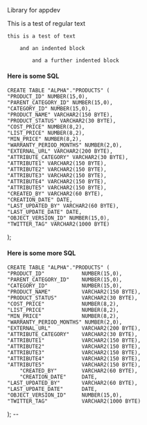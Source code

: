 Library for appdev


This is a test of regular text



    this is a test of text 

        and an indented block 

            and a further indented block
            
#### Here is some SQL

    CREATE TABLE "ALPHA"."PRODUCTS" (
	"PRODUCT_ID" NUMBER(15,0), 
	"PARENT_CATEGORY_ID" NUMBER(15,0), 
	"CATEGORY_ID" NUMBER(15,0), 
	"PRODUCT_NAME" VARCHAR2(150 BYTE), 
	"PRODUCT_STATUS" VARCHAR2(30 BYTE), 
	"COST_PRICE" NUMBER(8,2), 
	"LIST_PRICE" NUMBER(8,2), 
	"MIN_PRICE" NUMBER(8,2), 
	"WARRANTY_PERIOD_MONTHS" NUMBER(2,0), 
	"EXTERNAL_URL" VARCHAR2(200 BYTE), 
	"ATTRIBUTE_CATEGORY" VARCHAR2(30 BYTE), 
	"ATTRIBUTE1" VARCHAR2(150 BYTE), 
	"ATTRIBUTE2" VARCHAR2(150 BYTE), 
	"ATTRIBUTE3" VARCHAR2(150 BYTE), 
	"ATTRIBUTE4" VARCHAR2(150 BYTE), 
	"ATTRIBUTE5" VARCHAR2(150 BYTE), 
	"CREATED_BY" VARCHAR2(60 BYTE), 
	"CREATION_DATE" DATE, 
	"LAST_UPDATED_BY" VARCHAR2(60 BYTE), 
	"LAST_UPDATE_DATE" DATE, 
	"OBJECT_VERSION_ID" NUMBER(15,0),
	"TWITTER_TAG" VARCHAR2(1000 BYTE)
   );
   
#### Here is some more SQL

	CREATE TABLE "ALPHA"."PRODUCTS" (
	"PRODUCT_ID" 			NUMBER(15,0), 
	"PARENT_CATEGORY_ID"    NUMBER(15,0), 
	"CATEGORY_ID" 			NUMBER(15,0), 
	"PRODUCT_NAME"			VARCHAR2(150 BYTE), 
	"PRODUCT_STATUS" 		VARCHAR2(30 BYTE), 
	"COST_PRICE" 			NUMBER(8,2), 
	"LIST_PRICE" 			NUMBER(8,2), 
	"MIN_PRICE" 			NUMBER(8,2), 
	"WARRANTY_PERIOD_MONTHS" NUMBER(2,0), 
	"EXTERNAL_URL" 			VARCHAR2(200 BYTE), 
	"ATTRIBUTE_CATEGORY" 	VARCHAR2(30 BYTE), 
	"ATTRIBUTE1" 			VARCHAR2(150 BYTE), 
	"ATTRIBUTE2" 			VARCHAR2(150 BYTE), 
	"ATTRIBUTE3" 			VARCHAR2(150 BYTE), 
	"ATTRIBUTE4" 			VARCHAR2(150 BYTE), 
	"ATTRIBUTE5" 			VARCHAR2(150 BYTE), 
		"CREATED_BY" 		VARCHAR2(60 BYTE), 
		"CREATION_DATE" 	DATE, 
	"LAST_UPDATED_BY" 		VARCHAR2(60 BYTE), 
	"LAST_UPDATE_DATE" 		DATE, 
	"OBJECT_VERSION_ID" 	NUMBER(15,0),
	"TWITTER_TAG" 			VARCHAR2(1000 BYTE)
   ); --
 
